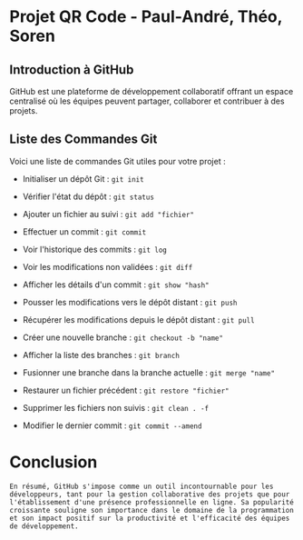 # Projet QR Code - Paul-André, Théo, Soren

## Introduction à GitHub

GitHub est une plateforme de développement collaboratif offrant un espace centralisé où les équipes peuvent partager, collaborer et contribuer à des projets.

## Liste des Commandes Git

Voici une liste de commandes Git utiles pour votre projet :

- Initialiser un dépôt Git : `git init`
- Vérifier l'état du dépôt : `git status`
- Ajouter un fichier au suivi : `git add "fichier"`
- Effectuer un commit : `git commit`
- Voir l'historique des commits : `git log`

- Voir les modifications non validées : `git diff`
- Afficher les détails d'un commit : `git show "hash"`
- Pousser les modifications vers le dépôt distant : `git push`
- Récupérer les modifications depuis le dépôt distant : `git pull`
- Créer une nouvelle branche : `git checkout -b "name"`

- Afficher la liste des branches : `git branch`
- Fusionner une branche dans la branche actuelle : `git merge "name"`
- Restaurer un fichier précédent : `git restore "fichier"`
- Supprimer les fichiers non suivis : `git clean . -f`
- Modifier le dernier commit : `git commit --amend`

# Conclusion
    En résumé, GitHub s'impose comme un outil incontournable pour les développeurs, tant pour la gestion collaborative des projets que pour l'établissement d'une présence professionnelle en ligne. Sa popularité croissante souligne son importance dans le domaine de la programmation et son impact positif sur la productivité et l'efficacité des équipes de développement.